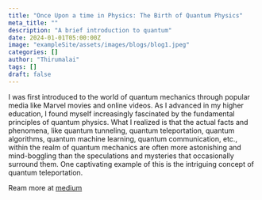 ```yaml
---
title: "Once Upon a time in Physics: The Birth of Quantum Physics"
meta_title: ""
description: "A brief introduction to quantum"
date: 2024-01-01T05:00:00Z
image: "exampleSite/assets/images/blogs/blog1.jpeg"
categories: []
author: "Thirumalai"
tags: []
draft: false
---
```


I was first introduced to the world of quantum mechanics through popular media like Marvel movies and online videos. As I advanced in my higher education, I found myself increasingly fascinated by the fundamental principles of quantum physics. What I realized is that the actual facts and phenomena, like quantum tunneling, quantum teleportation, quantum algorithms, quantum machine learning, quantum communication, etc., within the realm of quantum mechanics are often more astonishing and mind-boggling than the speculations and mysteries that occasionally surround them. One captivating example of this is the intriguing concept of quantum teleportation.

Ream more at [medium](https://medium.com/@thirumalai11049761/once-upon-a-time-in-physics-the-birth-of-quantum-physics-13e727dd8ce1)
